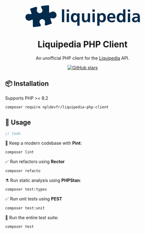 

<br />
<p align="center">
 <svg width="373" height="71" viewBox="0 0 373 71" fill="none" xmlns="http://www.w3.org/2000/svg">
<g clip-path="url(#clip0_1536_519)">
<path d="M118.807 13.1972H126.311V54.9292H118.807V13.1972ZM134.369 13.9238H141.873V21.0527H134.369V13.9238ZM134.369 26.2765H141.873V54.9292H134.369V26.2765ZM168.71 51.6496H168.592C165.965 54.8114 163.338 55.5969 160.14 55.5969C151.134 55.5969 147.896 48.3698 147.896 40.5145C147.896 32.6197 151.134 25.6088 160.14 25.6088C164.385 25.6088 167.13 27.3959 168.927 30.3416H169.045V26.2765H176.214V66.6141H168.71V51.6496ZM155.735 40.5145C155.735 44.4618 157.138 49.8035 162.054 49.8035C167.031 49.8035 168.65 44.5796 168.65 40.5145C168.65 36.5082 166.755 31.3826 161.936 31.3826C157.078 31.4021 155.735 36.685 155.735 40.5145ZM210.397 54.9292H203.288V51.0407H203.17C200.88 53.8294 197.641 55.5969 193.711 55.5969C186.878 55.5969 183.915 50.805 183.915 44.3636V26.2765H191.419V41.575C191.419 45.0707 191.479 49.8035 196.278 49.8035C201.709 49.8035 202.873 43.9709 202.873 40.2984V26.2765H210.378V54.9292H210.397ZM218.277 13.9238H225.78V21.0527H218.277V13.9238ZM218.277 26.2765H225.78V54.9292H218.277V26.2765ZM233.66 26.2765H240.829V30.3416H240.947C242.625 27.5529 245.469 25.6088 249.893 25.6088C258.74 25.6088 261.979 32.6197 261.979 40.5145C261.979 48.3503 258.74 55.5969 249.735 55.5969C246.556 55.5969 243.909 54.8114 241.283 51.6496H241.165V66.6141H233.66V26.2765ZM241.223 40.5145C241.223 44.5796 242.844 49.8035 247.819 49.8035C252.737 49.8035 254.138 44.4618 254.138 40.5145C254.138 36.685 252.795 31.3826 247.937 31.3826C243.119 31.4021 241.223 36.5082 241.223 40.5145ZM290.949 53.3188C288.204 54.8114 285.083 55.5969 281.054 55.5969C271.537 55.5969 266.007 50.1375 266.007 40.7501C266.007 32.4627 270.431 25.6088 279.376 25.6088C290.06 25.6088 293.081 32.8947 293.081 42.9104H273.175C273.511 47.5254 276.75 50.1375 281.391 50.1375C285.025 50.1375 288.163 48.8019 290.949 47.2505V53.3188ZM285.912 37.7848C285.695 34.1711 284.016 31.0486 279.81 31.0486C275.624 31.0486 273.491 33.9355 273.156 37.7848H285.912ZM318.142 51.7084H318.022C315.791 54.4971 312.71 55.5969 309.175 55.5969C300.328 55.5969 297.09 48.3698 297.09 40.5145C297.09 32.6197 300.328 25.6087 309.175 25.6087C312.927 25.6087 315.554 26.8852 317.786 29.615H317.904V13.1972H325.408V54.9292H318.142V51.7084ZM311.269 49.8035C316.244 49.8035 317.865 44.5796 317.865 40.5145C317.865 36.5082 315.969 31.3824 311.151 31.3824C306.293 31.3824 304.95 36.6653 304.95 40.5145C304.95 44.4618 306.332 49.8035 311.269 49.8035ZM333.308 13.9238H340.811V21.0527H333.308V13.9238ZM333.308 26.2765H340.811V54.9292H333.308V26.2765ZM349.975 27.7887C352.877 26.4532 356.807 25.6284 359.986 25.6284C368.773 25.6284 372.407 29.2419 372.407 37.7061V41.3785C372.407 44.2655 372.467 46.4453 372.527 48.5466C372.585 50.7069 372.684 52.71 372.862 54.9488H366.266C365.989 53.4562 365.989 51.5514 365.931 50.6676H365.811C364.074 53.8295 360.323 55.6165 356.925 55.6165C351.831 55.6165 346.854 52.5529 346.854 47.113C346.854 42.8318 348.927 40.318 351.771 38.9434C354.615 37.549 358.307 37.274 361.447 37.274H365.594C365.594 32.659 363.521 31.1076 359.097 31.1076C355.918 31.1076 352.72 32.3251 350.211 34.2301L349.975 27.7887ZM358.762 50.1373C361.053 50.1373 362.849 49.1358 364.015 47.5843C365.239 45.9739 365.575 43.9119 365.575 41.6928H362.336C358.979 41.6928 354.002 42.2427 354.002 46.6416C354.002 49.0965 356.077 50.1373 358.762 50.1373ZM75.1056 0H74.9477C74.059 0.0982408 56.0886 1.76747 53.3634 2.63164C52.1589 3.00475 50.2433 4.04555 51.0726 6.87352C51.3492 7.81623 52.534 9.85857 53.6004 11.685C53.7584 11.9599 53.8967 12.1956 53.9756 12.333C56.0886 16.0251 55.4172 18.6566 54.5877 20.542C52.9289 24.3323 49.3152 25.6872 46.4715 25.6872C44.7928 25.6872 43.1341 25.2356 41.8307 24.4304C37.7627 21.897 36.3211 18.3818 37.4073 13.6881C37.9602 11.1547 38.1775 9.32839 38.0589 8.0911C37.9602 7.1484 37.5059 6.42188 36.7556 5.97009C36.1829 5.63624 35.4522 5.45947 34.5438 5.45947C32.7468 5.45947 30.8313 6.14686 30.614 6.2254L16.5932 10.8601C16.0995 11.0172 15.7242 11.3315 15.5071 11.744C15.3688 12.0384 15.2305 12.5098 15.4478 13.1382L19.1801 24.2733C20.0293 26.787 19.7922 27.8672 19.4565 28.3384C19.1801 28.7312 18.6074 28.9277 17.7978 28.9277C17.6003 28.9277 17.4028 28.908 17.1658 28.8883L14.8554 28.6527L10.3727 28.2011C10.0961 28.1814 9.81971 28.1618 9.54317 28.1618C7.07481 28.1618 4.62598 29.3008 2.8092 31.2843C0.795004 33.523 -0.231911 36.626 0.0446332 39.7878C0.459304 44.2458 2.82902 46.7792 4.72476 48.1145C6.97588 49.7052 9.5235 50.2944 11.0046 50.3141H11.1823C13.315 50.3141 15.5466 49.6857 18.2125 48.3306C20.9376 46.9362 22.0435 46.7202 22.4583 46.7202H22.5373C24.0578 46.8774 24.0183 50.0785 24.0183 50.098V50.1373L24.2552 69.1279V69.2065C24.4132 70.4436 25.2822 70.8757 25.993 70.8757H26.151C27.0396 70.7971 45.0101 69.1082 47.7155 68.2638C48.9202 67.8906 50.8357 66.8498 50.0062 64.0219C49.7298 63.0792 48.545 61.0368 47.4786 59.2104C47.3206 58.9354 47.1824 58.6998 47.1034 58.5623C44.9904 54.8703 45.6618 52.2386 46.4911 50.3533C48.15 46.5631 51.7639 45.208 54.6075 45.208C56.286 45.208 57.9449 45.6597 59.2482 46.4649C63.3162 48.9983 64.7578 52.5136 63.6717 57.2072C63.1188 59.7406 62.9015 61.567 63.02 62.8043C63.1188 63.7468 63.5729 64.4735 64.3235 64.9252C64.8961 65.259 65.6268 65.4358 66.5351 65.4358C68.3322 65.4358 70.2477 64.7484 70.465 64.6698L84.4859 60.0351C84.9795 59.8781 85.3547 59.5638 85.5719 59.1514C85.7102 58.8568 85.8485 58.3855 85.6312 57.7571L81.8989 46.6221C81.0497 44.1082 81.2867 43.0282 81.6224 42.5568C81.8989 42.164 82.4715 41.9677 83.2812 41.9677C83.4786 41.9677 83.6762 41.9874 83.9131 42.0069L86.2237 42.2427L90.7064 42.6943C90.9828 42.7139 91.2593 42.7336 91.5357 42.7336C94.0042 42.7336 96.4529 41.5946 98.2697 39.611C100.343 37.3527 101.37 34.2301 101.074 31.0683C100.659 26.6104 98.2895 24.077 96.3937 22.7414C94.1425 21.1508 91.595 20.5616 90.1139 20.542H89.9362C87.8034 20.542 85.5719 21.1705 82.906 22.5254C80.1808 23.9198 79.0749 24.1358 78.6602 24.1358H78.5812C77.0607 23.9787 77.1002 20.7776 77.1002 20.7579V20.7187L76.8434 1.76747V1.68893C76.6855 0.432086 75.8165 0 75.1056 0Z" fill="#032B4C"/>
<path d="M64.5011 57.4232C64.4221 57.8357 64.3234 58.2284 64.2444 58.6408C65.9624 58.6605 68.5888 58.0321 68.5888 58.0321L64.7973 53.2403C64.9553 54.6149 64.817 56.0289 64.5011 57.4232Z" fill="#032B4C"/>
<path d="M49.236 64.2969C48.9003 63.1774 46.8859 59.8781 46.3923 59.0141C44.1214 55.0273 44.8717 52.062 45.7406 50.0588C46.0566 49.3323 46.4318 48.7038 46.8663 48.1147C45.2667 42.9694 45.9578 37.3919 45.9578 37.3919C46.2344 41.4178 48.0708 44.4225 49.2162 45.9544C52.435 43.9119 56.7203 43.9709 59.6825 45.8169C62.8422 47.8004 64.3233 50.2356 64.7181 52.8279L72.2816 56.0486L76.7446 49.4696L64.4219 30.9701C63.5136 28.6527 63.8691 25.7855 63.8691 25.7855C63.3951 25.6284 59.0309 23.2915 55.1801 21.2097C52.514 26.7479 45.6024 27.7494 41.3763 25.1178C38.2761 23.1933 36.8147 20.8169 36.3605 18.2835C34.9386 19.0887 33.418 20.1297 31.8382 21.3865C29.4488 18.4015 26.3878 14.1399 23.7021 9.34796L16.8892 11.6065C16.356 11.7833 16.0598 12.2152 16.2771 12.8438C16.2771 12.8438 16.4548 13.3935 16.751 14.2577C20.5623 18.7156 24.7488 22.5451 27.8887 25.1178C26.7235 26.3551 25.5782 27.7297 24.5118 29.2419C23.2076 28.5606 21.9172 27.8535 20.6413 27.121C20.6413 28.7902 19.7922 29.9685 17.1262 29.7132C15.2303 29.5169 11.0044 29.0848 10.333 29.026C9.74054 28.967 9.16778 28.9866 8.59516 29.0652C13.4136 31.2254 18.1728 32.8162 21.7274 33.798C20.9177 35.3495 20.187 36.9991 19.5749 38.747C14.8552 38.4525 7.92376 37.6276 1.28844 35.7227C0.895043 37.0264 0.760924 38.3939 0.893588 39.7486C1.09102 41.9874 1.82172 43.7351 2.809 45.1099C8.57535 45.2474 14.1443 44.7171 18.0938 44.128C17.8568 45.3063 17.6792 46.5238 17.5409 47.7807C17.6397 47.7219 17.7383 47.6826 17.8568 47.6236C19.7527 46.6614 21.6484 45.8562 22.6358 45.9347C25.0056 46.1704 24.8673 50.1767 24.8673 50.1767L25.1042 69.1672C25.2425 70.2277 26.0916 70.1099 26.0916 70.1099C26.0916 70.1099 44.8519 68.362 47.4982 67.5175C49.8679 66.7909 49.4532 65.0431 49.236 64.2969ZM71.0177 49.4696L73.5849 50.157L70.2674 50.7659L68.7665 48.036L71.0177 49.4696ZM58.9914 29.6937L60.8082 31.4219C60.8082 31.4219 58.6557 32.3056 57.7274 31.7164C56.7993 31.1076 55.2985 27.8083 55.2985 27.8083L58.9914 29.6937Z" fill="#032B4C"/>
<path d="M36.301 17.5963C36.1628 16.2412 36.301 14.8664 36.617 13.4917C37.0515 11.4887 37.3674 9.48545 37.2489 8.15007C36.9725 5.55784 33.4771 6.22553 31.7986 6.69674C33.2204 10.8798 34.8792 14.6897 36.301 17.5963Z" fill="#032B4C"/>
</g>
<defs>
<clipPath id="clip0_1536_519">
<rect width="373" height="71" fill="white"/>
</clipPath>
</defs>
</svg>

<h1 align="center">
Liquipedia PHP Client
</h1>
<p align="center">
An unofficial PHP client for the <a href="https://liquipedia.net">Liquipedia</a> API.
<p>

<p align="center">
<a href="https://github.com/npldevfr/liquipedia-php-client" target="__blank"><img alt="GitHub stars" src="https://img.shields.io/github/stars/npldevfr/liquipedia-php-client?flat&colorA=002438&colorB=41c399"></a>
</p>


## 📦 Installation
Supports PHP >= 8.2

```bash
composer require npldevfr/liquipedia-php-client
```

## 🚀 Usage
```php
// todo
```




🧹 Keep a modern codebase with **Pint**:
```bash
composer lint
```

✅ Run refactors using **Rector**
```bash
composer refacto
```

⚗️ Run static analysis using **PHPStan**:
```bash
composer test:types
```

✅ Run unit tests using **PEST**
```bash
composer test:unit
```

🚀 Run the entire test suite:
```bash
composer test
```
